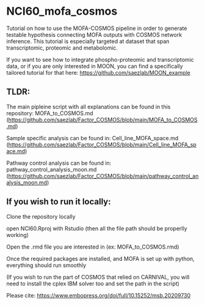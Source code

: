 # NCI60_mofa_cosmos

Tutorial on how to use the MOFA-COSMOS pipeline in order to generate testable hypothesis connecting MOFA outputs with COSMOS network inference. This tutorial is especially targeted at dataset that span transcriptomic, proteomic and metabolomic. 

If you want to see how to integrate phospho-proteomic and transcriptomic data, or if you are only interested in MOON, you can find a specifically tailored tutorial for that here: https://github.com/saezlab/MOON_example

## TLDR:
The main pipleine script with all explanations can be found in this repository: MOFA_to_COSMOS.md (https://github.com/saezlab/Factor_COSMOS/blob/main/MOFA_to_COSMOS.md)

Sample specific analysis can be found in: Cell_line_MOFA_space.md (https://github.com/saezlab/Factor_COSMOS/blob/main/Cell_line_MOFA_space.md)

Pathway control analysis can be found in: pathway_control_analysis_moon.md (https://github.com/saezlab/Factor_COSMOS/blob/main/pathway_control_analysis_moon.md)

## If you wish to run it locally:

Clone the repository locally

open NCI60.Rproj with Rstudio (then all the file path should be properlly working)

Open the .rmd file you are interested in (ex: MOFA_to_COSMOS.rmd)

Once the required packages are installed, and MOFA is set up with python, everything should run smoothly

(If you wish to run the part of COSMOS that relied on CARNIVAL, you will need to install the cplex IBM solver too and set the path in the script)

Please cite: https://www.embopress.org/doi/full/10.15252/msb.20209730